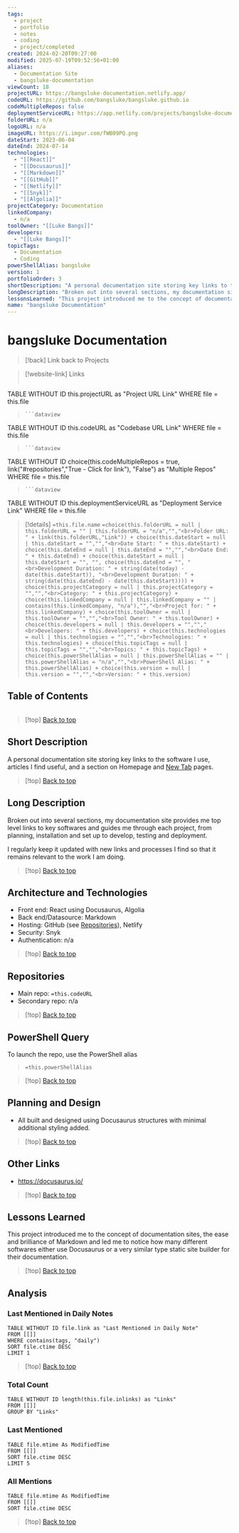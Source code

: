 ```yaml
---
tags:
  - project
  - portfolio
  - notes
  - coding
  - project/completed
created: 2024-02-20T09:27:00
modified: 2025-07-19T09:52:56+01:00
aliases:
  - Documentation Site
  - bangsluke-documentation
viewCount: 18
projectURL: https://bangsluke-documentation.netlify.app/
codeURL: https://github.com/bangsluke/bangsluke.github.io
codeMultipleRepos: false
deploymentServiceURL: https://app.netlify.com/projects/bangsluke-documentation/overview
folderURL: n/a
logoURL: n/a
imageURL: https://i.imgur.com/fWB09PQ.png
dateStart: 2023-06-04
dateEnd: 2024-07-14
technologies:
  - "[[React]]"
  - "[[Docusaurus]]"
  - "[[Markdown]]"
  - "[[GitHub]]"
  - "[[Netlify]]"
  - "[[Snyk]]"
  - "[[Algolia]]"
projectCategory: Documentation
linkedCompany:
  - n/a
toolOwner: "[[Luke Bangs]]"
developers:
  - "[[Luke Bangs]]"
topicTags:
  - Documentation
  - Coding
powerShellAlias: bangsluke
version: 1
portfolioOrder: 3
shortDescription: "A personal documentation site storing key links to the software I use, articles I find useful, and a section on <span class=\"theme-link\">Homepage</span> and <a href=\"/portfolio/projects/New Tab Website\" class=\"theme-link\">New Tab</a> pages."
longDescription: "Broken out into several sections, my documentation site provides me top level links to key softwares and guides me through each project, from planning, installation and set up to develop, testing and deployment.\nI regularly keep it updated with new links and processes I find so that it remains relevant to the work I am doing."
lessonsLearned: "This project introduced me to the concept of documentation sites, the ease and brilliance of <span class=\"theme-link\">Markdown</span> and led me to notice how many different softwares either use <span class=\"theme-link\">Docusaurus</span> or a very similar type static site builder for their documentation."
name: "bangsluke Documentation"
---
```


# bangsluke Documentation

> [!back] Link back to <span class="theme-link">Projects</span>

>[!website-link] Links
> ```dataview
TABLE WITHOUT ID this.projectURL as "Project URL Link"
WHERE file = this.file
>```
>```dataview
TABLE WITHOUT ID this.codeURL as "Codebase URL Link"
WHERE file = this.file
>```
>```dataview
TABLE WITHOUT ID choice(this.codeMultipleRepos = true, link("#repositories","True - Click for link"), "False") as "Multiple Repos"
WHERE file = this.file
>```
>```dataview
TABLE WITHOUT ID this.deploymentServiceURL as "Deployment Service Link"
WHERE file = this.file

>[!details]  `=this.file.name`
>`=choice(this.folderURL = null | this.folderURL = "" | this.folderURL = "n/a","","<br>Folder URL: " + link(this.folderURL,"Link")) + choice(this.dateStart = null | this.dateStart = "","","<br>Date Start: " + this.dateStart) + choice(this.dateEnd = null | this.dateEnd = "","","<br>Date End: " + this.dateEnd) + choice(this.dateStart = null | this.dateStart = "", "", choice(this.dateEnd = "", "<br>Development Duration: " + string(date(today) - date(this.dateStart)), "<br>Development Duration: " + string(date(this.dateEnd) - date(this.dateStart)))) + choice(this.projectCategory = null | this.projectCategory = "","","<br>Category: " + this.projectCategory) + choice(this.linkedCompany = null | this.linkedCompany = "" | contains(this.linkedCompany, "n/a"),"","<br>Project for: " + this.linkedCompany) + choice(this.toolOwner = null | this.toolOwner = "","","<br>Tool Owner: " + this.toolOwner) + choice(this.developers = null | this.developers = "","","<br>Developers: " + this.developers) + choice(this.technologies = null | this.technologies = "","","<br>Technologies: " + this.technologies) + choice(this.topicTags = null | this.topicTags = "","","<br>Topics: " + this.topicTags) + choice(this.powerShellAlias = null | this.powerShellAlias = "" | this.powerShellAlias = "n/a","","<br>PowerShell Alias: " + this.powerShellAlias) + choice(this.version = null | this.version = "","","<br>Version: " + this.version)`

## Table of Contents

```table-of-contents
```

>[!top] [Back to top](#Table%20of%20Contents)

## Short Description

A personal documentation site storing key links to the software I use, articles I find useful, and a section on <span class="theme-link">Homepage</span> and <a href="/portfolio/projects/New Tab Website" class="theme-link">New Tab</a> pages.

>[!top] [Back to top](#Table%20of%20Contents)

## Long Description

Broken out into several sections, my documentation site provides me top level links to key softwares and guides me through each project, from planning, installation and set up to develop, testing and deployment.

I regularly keep it updated with new links and processes I find so that it remains relevant to the work I am doing.

>[!top] [Back to top](#Table%20of%20Contents)

## Architecture and Technologies

- Front end: <span class="theme-link">React</span> using <span class="theme-link">Docusaurus</span>, <span class="theme-link">Algolia</span>
- Back end/Datasource: <span class="theme-link">Markdown</span>
- Hosting: <span class="theme-link">GitHub</span> (see [Repositories](#repositories)), <span class="theme-link">Netlify</span>
- Security: <span class="theme-link">Snyk</span>
- Authentication: n/a

>[!top] [Back to top](#Table%20of%20Contents)

## Repositories

- Main repo: `=this.codeURL`
- Secondary repo: n/a

>[!top] [Back to top](#Table%20of%20Contents)

## PowerShell Query

To launch the repo, use the <span class="theme-link">PowerShell</span> alias 

> `=this.powerShellAlias`

>[!top] [Back to top](#Table%20of%20Contents)

## Planning and Design

- All built and designed using <span class="theme-link">Docusaurus</span> structures with minimal additional styling added.

>[!top] [Back to top](#Table%20of%20Contents)

## Other Links

- <https://docusaurus.io/>

>[!top] [Back to top](#Table%20of%20Contents)

## Lessons Learned

This project introduced me to the concept of documentation sites, the ease and brilliance of <span class="theme-link">Markdown</span> and led me to notice how many different softwares either use <span class="theme-link">Docusaurus</span> or a very similar type static site builder for their documentation.

>[!top] [Back to top](#Table%20of%20Contents)

## Analysis

### Last Mentioned in Daily Notes

```dataview
TABLE WITHOUT ID file.link as "Last Mentioned in Daily Note"
FROM [[]]
WHERE contains(tags, "daily")
SORT file.ctime DESC
LIMIT 1
```

>[!top] [Back to top](#Table%20of%20Contents)

### Total Count

```dataview
TABLE WITHOUT ID length(this.file.inlinks) as "Links"
FROM [[]]
GROUP BY "Links"
```

### Last Mentioned

```dataview
TABLE file.mtime As ModifiedTime
FROM [[]]
SORT file.ctime DESC
LIMIT 5
```

### All Mentions

```dataview
TABLE file.mtime As ModifiedTime
FROM [[]]
SORT file.ctime DESC
```

>[!top] [Back to top](#Table%20of%20Contents)